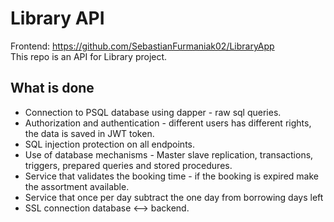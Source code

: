 # Library API
Frontend: https://github.com/SebastianFurmaniak02/LibraryApp
<br>
This repo is an API for Library project.
<br>
## What is done
- Connection to PSQL database using dapper - raw sql queries.
- Authorization and authentication - different users has different rights, the data is saved in JWT token.
- SQL injection protection on all endpoints.
- Use of database mechanisms - Master slave replication, transactions, triggers, prepared queries and stored procedures.
- Service that validates the booking time - if the booking is expired make the assortment available.
- Service that once per day subtract the one day from borrowing days left
- SSL connection database <--> backend.
